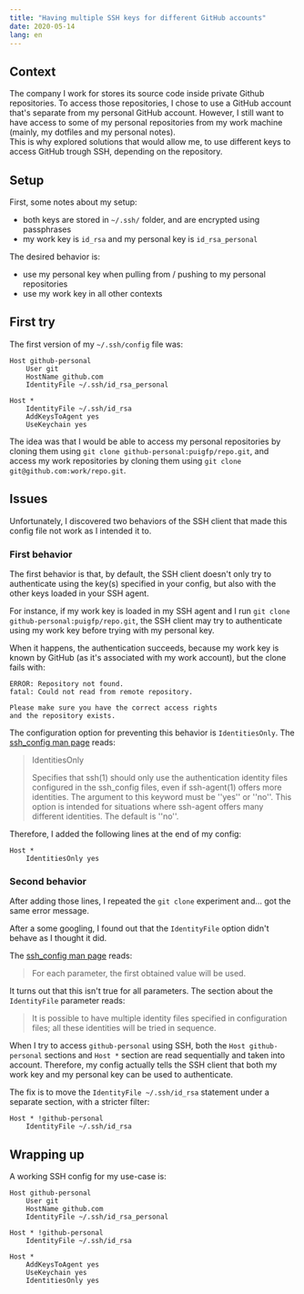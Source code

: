 ```yaml
---
title: "Having multiple SSH keys for different GitHub accounts"
date: 2020-05-14
lang: en
---
```


## Context

The company I work for stores its source code inside private Github repositories. To access those repositories, I chose to use a GitHub account that's separate from my personal GitHub account. However, I still want to have access to some of my personal repositories from my work machine (mainly, my dotfiles and my personal notes).  
This is why explored solutions that would allow me, to use different keys to access GitHub trough SSH, depending on the repository.

## Setup

First, some notes about my setup:

- both keys are stored in `~/.ssh/` folder, and are encrypted using passphrases
- my work key is `id_rsa` and my personal key is `id_rsa_personal`

The desired behavior is:

- use my personal key when pulling from / pushing to my personal repositories
- use my work key in all other contexts

## First try

The first version of my `~/.ssh/config` file was:

```
Host github-personal
    User git
    HostName github.com
    IdentityFile ~/.ssh/id_rsa_personal

Host *
    IdentityFile ~/.ssh/id_rsa
    AddKeysToAgent yes
    UseKeychain yes
```

The idea was that I would be able to access my personal repositories by cloning them using `git clone github-personal:puigfp/repo.git`, and access my work repositories by cloning them using `git clone git@github.com:work/repo.git`.

## Issues

Unfortunately, I discovered two behaviors of the SSH client that made this config file not work as I intended it to.

### First behavior

The first behavior is that, by default, the SSH client doesn't only try to authenticate using the key(s) specified in your config, but also with the other keys loaded in your SSH agent.

For instance, if my work key is loaded in my SSH agent and I run `git clone github-personal:puigfp/repo.git`, the SSH client may try to authenticate using my work key before trying with my personal key.

When it happens, the authentication succeeds, because my work key is known by GitHub (as it's associated with my work account), but the clone fails with:

```
ERROR: Repository not found.
fatal: Could not read from remote repository.

Please make sure you have the correct access rights
and the repository exists.
```

The configuration option for preventing this behavior is `IdentitiesOnly`. The [ssh_config man page](https://linux.die.net/man/5/ssh_config) reads:

> IdentitiesOnly
>
> Specifies that ssh(1) should only use the authentication identity files configured in the ssh_config files, even if ssh-agent(1) offers more identities. The argument to this keyword must be ''yes'' or ''no''. This option is intended for situations where ssh-agent offers many different identities. The default is ''no''.

Therefore, I added the following lines at the end of my config:

```
Host *
    IdentitiesOnly yes
```

### Second behavior

After adding those lines, I repeated the `git clone` experiment and... got the same error message.

After a some googling, I found out that the `IdentityFile` option didn't behave as I thought it did.

The [ssh_config man page](https://linux.die.net/man/5/ssh_config) reads:

> For each parameter, the first obtained value will be used.

It turns out that this isn't true for all parameters. The section about the `IdentityFile` parameter reads:

> It is possible to have multiple identity files specified in configuration files; all these identities will be tried in sequence.

When I try to access `github-personal` using SSH, both the `Host github-personal` sections and `Host *` section are read sequentially and taken into account. Therefore, my config actually tells the SSH client that both my work key and my personal key can be used to authenticate.

The fix is to move the `IdentityFile ~/.ssh/id_rsa` statement under a separate section, with a stricter filter:

```
Host * !github-personal
    IdentityFile ~/.ssh/id_rsa
```

## Wrapping up

A working SSH config for my use-case is:

```
Host github-personal
    User git
    HostName github.com
    IdentityFile ~/.ssh/id_rsa_personal

Host * !github-personal
    IdentityFile ~/.ssh/id_rsa

Host *
    AddKeysToAgent yes
    UseKeychain yes
    IdentitiesOnly yes
```

